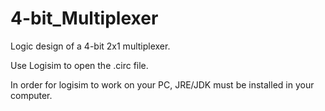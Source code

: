 # 4-bit_Multiplexer
Logic design of a 4-bit 2x1 multiplexer.

Use Logisim to open the .circ file.

In order for logisim to work on your PC, JRE/JDK must be installed in your computer.
